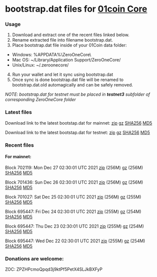 # bootstrap.dat files for [01coin Core](https://01coin.io)

### Usage

1. Download and extract one of the recent files linked below.
2. Rename extracted file into filename bootstrap.dat.
3. Place bootstrap.dat file inside of your 01Coin data folder:
 - Windows: %APPDATA%\ZeroOneCore\
 - Mac OS: ~/Library/Application Support/ZeroOneCore/
 - Unix/Linux: ~/.zeroonecore/
4. Run your wallet and let it sync using bootstrap.dat
5. Once sync is done bootstrap.dat file will be renamed to bootstrap.dat.old automagically and can be safely removed.

_NOTE: bootstrap.dat for testnet must be placed in **testnet3** subfolder of corresponding ZeroOneCore folder_

### Latest files
Download link to the latest bootstap.dat for mainnet: [zip](https://files.01coin.io/mainnet/bootstrap.dat.zip) [gz](https://files.01coin.io/mainnet/bootstrap.dat.tar.gz) [SHA256](https://files.01coin.io/mainnet/sha256.txt) [MD5](https://files.01coin.io/mainnet/md5.txt)

Download link to the latest bootstap.dat for testnet: [zip](https://files.01coin.io/testnet/bootstrap.dat.zip) [gz](https://files.01coin.io/testnet/bootstrap.dat.tar.gz) [SHA256](https://files.01coin.io/testnet/sha256.txt) [MD5](https://files.01coin.io/testnet/md5.txt)

### Recent files

#### For mainnet:

Block 702119: Mon Dec 27 02:30:01 UTC 2021 [zip](https://files.01coin.io/mainnet/2021-12-27/bootstrap.dat.zip) (256M) [gz](https://files.01coin.io/mainnet/2021-12-27/bootstrap.dat.tar.gz) (256M) [SHA256](https://files.01coin.io/mainnet/2021-12-27/sha256.txt) [MD5](https://files.01coin.io/mainnet/2021-12-27/md5.txt)

Block 701436: Sun Dec 26 02:30:01 UTC 2021 [zip](https://files.01coin.io/mainnet/2021-12-26/bootstrap.dat.zip) (256M) [gz](https://files.01coin.io/mainnet/2021-12-26/bootstrap.dat.tar.gz) (256M) [SHA256](https://files.01coin.io/mainnet/2021-12-26/sha256.txt) [MD5](https://files.01coin.io/mainnet/2021-12-26/md5.txt)

Block 701027: Sat Dec 25 02:30:01 UTC 2021 [zip](https://files.01coin.io/mainnet/2021-12-25/bootstrap.dat.zip) (256M) [gz](https://files.01coin.io/mainnet/2021-12-25/bootstrap.dat.tar.gz) (255M) [SHA256](https://files.01coin.io/mainnet/2021-12-25/sha256.txt) [MD5](https://files.01coin.io/mainnet/2021-12-25/md5.txt)

Block 695447: Fri Dec 24 02:30:01 UTC 2021 [zip](https://files.01coin.io/mainnet/2021-12-24/bootstrap.dat.zip) (255M) [gz](https://files.01coin.io/mainnet/2021-12-24/bootstrap.dat.tar.gz) (254M) [SHA256](https://files.01coin.io/mainnet/2021-12-24/sha256.txt) [MD5](https://files.01coin.io/mainnet/2021-12-24/md5.txt)

Block 695447: Thu Dec 23 02:30:01 UTC 2021 [zip](https://files.01coin.io/mainnet/2021-12-23/bootstrap.dat.zip) (255M) [gz](https://files.01coin.io/mainnet/2021-12-23/bootstrap.dat.tar.gz) (254M) [SHA256](https://files.01coin.io/mainnet/2021-12-23/sha256.txt) [MD5](https://files.01coin.io/mainnet/2021-12-23/md5.txt)

Block 695447: Wed Dec 22 02:30:01 UTC 2021 [zip](https://files.01coin.io/mainnet/2021-12-22/bootstrap.dat.zip) (255M) [gz](https://files.01coin.io/mainnet/2021-12-22/bootstrap.dat.tar.gz) (254M) [SHA256](https://files.01coin.io/mainnet/2021-12-22/sha256.txt) [MD5](https://files.01coin.io/mainnet/2021-12-22/md5.txt)


### Donations are welcome:

ZOC: ZPZHPcmoQpqd3j9ktPf5PetX4SLJkBXFyP
